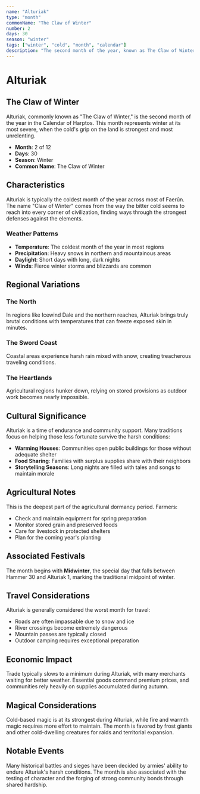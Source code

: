 ```yaml
---
name: "Alturiak"
type: "month"
commonName: "The Claw of Winter"
number: 2
days: 30
season: "winter"
tags: ["winter", "cold", "month", "calendar"]
description: "The second month of the year, known as The Claw of Winter, representing winter's strongest grip on the land."
---
```


# Alturiak

## The Claw of Winter

Alturiak, commonly known as "The Claw of Winter," is the second month of the year in the Calendar of Harptos. This month represents winter at its most severe, when the cold's grip on the land is strongest and most unrelenting.

- **Month**: 2 of 12
- **Days**: 30
- **Season**: Winter
- **Common Name**: The Claw of Winter

## Characteristics

Alturiak is typically the coldest month of the year across most of Faerûn. The name "Claw of Winter" comes from the way the bitter cold seems to reach into every corner of civilization, finding ways through the strongest defenses against the elements.

### Weather Patterns

- **Temperature**: The coldest month of the year in most regions
- **Precipitation**: Heavy snows in northern and mountainous areas
- **Daylight**: Short days with long, dark nights
- **Winds**: Fierce winter storms and blizzards are common

## Regional Variations

### The North

In regions like Icewind Dale and the northern reaches, Alturiak brings truly brutal conditions with temperatures that can freeze exposed skin in minutes.

### The Sword Coast

Coastal areas experience harsh rain mixed with snow, creating treacherous traveling conditions.

### The Heartlands

Agricultural regions hunker down, relying on stored provisions as outdoor work becomes nearly impossible.

## Cultural Significance

Alturiak is a time of endurance and community support. Many traditions focus on helping those less fortunate survive the harsh conditions:

- **Warming Houses**: Communities open public buildings for those without adequate shelter
- **Food Sharing**: Families with surplus supplies share with their neighbors
- **Storytelling Seasons**: Long nights are filled with tales and songs to maintain morale

## Agricultural Notes

This is the deepest part of the agricultural dormancy period. Farmers:

- Check and maintain equipment for spring preparation
- Monitor stored grain and preserved foods
- Care for livestock in protected shelters
- Plan for the coming year's planting

## Associated Festivals

The month begins with **Midwinter**, the special day that falls between Hammer 30 and Alturiak 1, marking the traditional midpoint of winter.

## Travel Considerations

Alturiak is generally considered the worst month for travel:

- Roads are often impassable due to snow and ice
- River crossings become extremely dangerous
- Mountain passes are typically closed
- Outdoor camping requires exceptional preparation

## Economic Impact

Trade typically slows to a minimum during Alturiak, with many merchants waiting for better weather. Essential goods command premium prices, and communities rely heavily on supplies accumulated during autumn.

## Magical Considerations

Cold-based magic is at its strongest during Alturiak, while fire and warmth magic requires more effort to maintain. The month is favored by frost giants and other cold-dwelling creatures for raids and territorial expansion.

## Notable Events

Many historical battles and sieges have been decided by armies' ability to endure Alturiak's harsh conditions. The month is also associated with the testing of character and the forging of strong community bonds through shared hardship.
